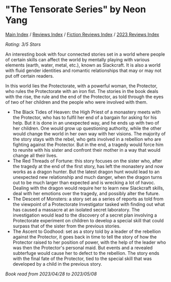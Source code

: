 # "The Tensorate Series" by Neon Yang

[Main Index](../../../README.md) / [Reviews Index](../../README.md) / [Fiction Reviews Index](../README.md) / [2023 Reviews Index](README.md)

*Rating: 3/5 Stars*

An interesting book with four connected stories set in a world where people of certain skills can affect the world by mentally playing with various elements (earth, water, metal, etc.), known as Slackcraft. It is also a world with fluid gender identities and romantic relationships that may or may not put off certain readers.

In this world lies the Protectorate, with a powerful woman, the Protector, who rules the Protectorate with an iron fist. The stories in the book deals with the rise, the rule and the end of the Protector, as told through the eyes of two of her children and the people who were involved with them.

- The Black Tides of Heaven: the High Priest of a monastery meets with the Protector, who has to fulfil her end of a bargain for asking for his help. But it is done in an unexpected way, and he ends up with two of her children. One would grow up questioning authority, while the other would change the world in her own way with her visions. The majority of the story stays with the rebel, who gets involved in a rebellion who are fighting against the Protector. But in the end, a tragedy would force him to reunite with his sister and confront their mother in a way that would change all their lives.
- The Red Threads of Fortune: this story focuses on the sister who, after the tragedy at the end of the first story, has left the monastery and now works as a dragon hunter. But the latest dragon hunt would lead to an unexpected new relationship and much danger, when the dragon turns out to be much larger than expected and is wrecking a lot of havoc. Dealing with the dragon would require her to learn new Slackcraft skills, deal with her emotions over the tragedy, and possibly alter the future.
- The Descent of Monsters: a story set as a series of reports as told from the viewpoint of a Protectorate Investigator tasked with finding out what has caused a massacre at an isolated secret laboratory. The investigation would lead to the discovery of a secret plan involving a Protectorate experiment on children to develop a special skill that could surpass that of the sister from the previous stories.
- The Ascent to Godhood: set as a story told by a leader of the rebellion against the Protector, it goes back in time to tell the story of how the Protector raised to her position of power, with the help of the leader who was then the Protector's personal maid. But events and a revealed subterfuge would cause her to defect to the rebellion. The story ends with the final fate of the Protector, tied to the special skill that was developed by a child in the previous story.

*Book read from 2023/04/28 to 2023/05/08*
